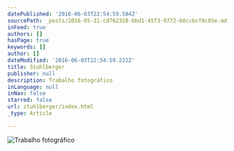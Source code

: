 ```yaml
---
datePublished: '2016-06-03T22:54:59.584Z'
sourcePath: _posts/2016-05-31-cd762328-bbd1-45f3-9772-b0ccbcf8c05e.md
inFeed: true
authors: []
hasPage: true
keywords: []
author: []
dateModified: '2016-06-03T22:54:59.222Z'
title: Stuhlberger
publisher: null
description: Trabalho fotográfico
inLanguage: null
inNav: false
starred: false
url: stuhlberger/index.html
_type: Article

---
```

![Trabalho fotográfico](https://s3-us-west-2.amazonaws.com/the-grid-img/p/38546fb20a932b2b6b98e99b83c15a271345cfe0.jpg)